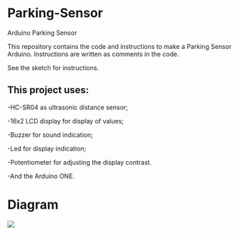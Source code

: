 # Parking-Sensor
Arduino Parking Sensor

This repository contains the code and instructions to make a Parking Sensor Arduino. 
Instructions are written as comments in the code.

See the sketch for instructions.

## This project uses:
-HC-SR04 as ultrasonic distance sensor;

-16x2 LCD display for display of values;

-Buzzer for sound indication;

-Led for display indication;

-Potentiometer for adjusting the display contrast.

-And the Arduino ONE.

# Diagram

<img src="https://i.imgur.com/iZYT0Cy.png"/>
